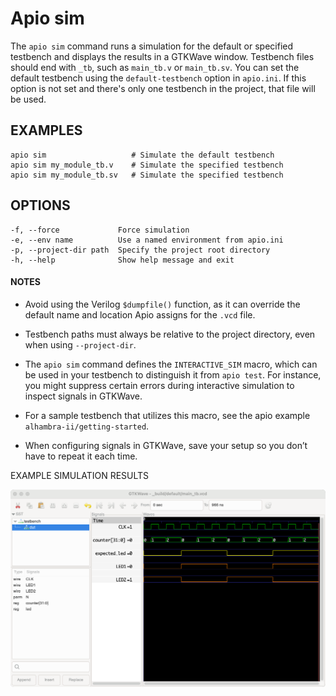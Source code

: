 # Apio sim

The `apio sim` command runs a simulation for the default or specified
testbench and displays the results in a GTKWave window. Testbench files
should end with `_tb`, such as `main_tb.v` or `main_tb.sv`. You can set
the default testbench using the `default-testbench` option in `apio.ini`.
If this option is not set and there's only one testbench in the project,
that file will be used.

## EXAMPLES

```
apio sim                   # Simulate the default testbench
apio sim my_module_tb.v    # Simulate the specified testbench
apio sim my_module_tb.sv   # Simulate the specified testbench
```

## OPTIONS

```
-f, --force             Force simulation
-e, --env name          Use a named environment from apio.ini
-p, --project-dir path  Specify the project root directory
-h, --help              Show help message and exit
```

#### NOTES

- Avoid using the Verilog `$dumpfile()` function, as it can override the default name and location Apio assigns for the `.vcd` file.

- Testbench paths must always be relative to the project directory, even when using `--project-dir`.

- The `apio sim` command defines the `INTERACTIVE_SIM` macro, which can be used in your testbench to distinguish it from `apio test`. For instance, you might suppress certain errors during interactive simulation to inspect signals in GTKWave.

- For a sample testbench that utilizes this macro, see the apio example `alhambra-ii/getting-started`.

- When configuring signals in GTKWave, save your setup so you don’t have to repeat it each time.

EXAMPLE SIMULATION RESULTS

![](assets/sim-gtkwave.png)

